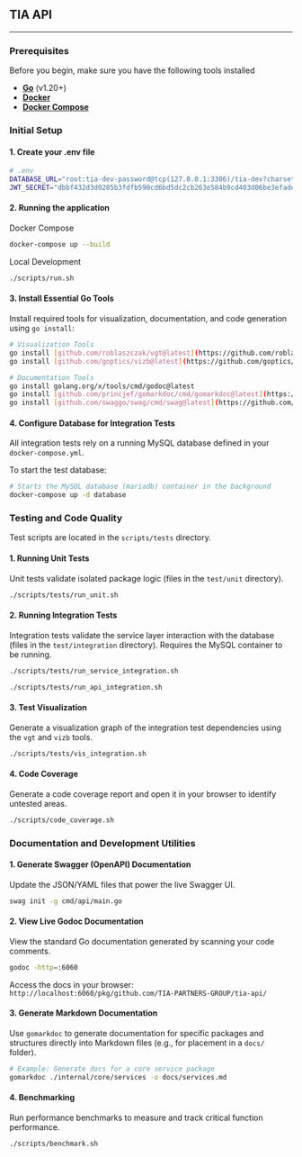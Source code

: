 ## TIA API
---

### Prerequisites

Before you begin, make sure you have the following tools installed

* **[Go](https://go.dev/doc/install)** (v1.20+)
* **[Docker](https://docs.docker.com/engine/install/)**
* **[Docker Compose](https://docs.docker.com/compose/install/)**

### Initial Setup

#### 1. Create your .env file

```bash
# .env
DATABASE_URL="root:tia-dev-password@tcp(127.0.0.1:3306)/tia-dev?charset=utf8mb4&parseTime=True&loc=Local"
JWT_SECRET="dbbf432d3d0205b3fdfb590cd6bd5dc2cb263e584b9cd403d06be3efade76e72"
```

#### 2. Running the application

Docker Compose
```bash
docker-compose up --build
```

Local Development
```bash
./scripts/run.sh
```

#### 3. Install Essential Go Tools

Install required tools for visualization, documentation, and code generation using `go install`:

```bash
# Visualization Tools
go install [github.com/roblaszczak/vgt@latest](https://github.com/roblaszczak/vgt@latest)
go install [github.com/goptics/vizb@latest](https://github.com/goptics/vizb@latest)

# Documentation Tools
go install golang.org/x/tools/cmd/godoc@latest
go install [github.com/princjef/gomarkdoc/cmd/gomarkdoc@latest](https://github.com/princjef/gomarkdoc/cmd/gomarkdoc@latest)
go install [github.com/swaggo/swag/cmd/swag@latest](https://github.com/swaggo/swag/cmd/swag@latest)
```

#### 4. Configure Database for Integration Tests

All integration tests rely on a running MySQL database defined in your `docker-compose.yml`.

To start the test database:

```bash
# Starts the MySQL database (mariadb) container in the background
docker-compose up -d database
```

### Testing and Code Quality

Test scripts are located in the `scripts/tests` directory.

#### 1. Running Unit Tests

Unit tests validate isolated package logic (files in the `test/unit` directory).

```bash
./scripts/tests/run_unit.sh
```

#### 2. Running Integration Tests

Integration tests validate the service layer interaction with the database (files in the `test/integration` directory). Requires the MySQL container to be running.

```bash
./scripts/tests/run_service_integration.sh
```
```bash
./scripts/tests/run_api_integration.sh
```

#### 3. Test Visualization

Generate a visualization graph of the integration test dependencies using the `vgt` and `vizb` tools.

```bash
./scripts/tests/vis_integration.sh
```

#### 4. Code Coverage

Generate a code coverage report and open it in your browser to identify untested areas.

```bash
./scripts/code_coverage.sh
```

### Documentation and Development Utilities

#### 1. Generate Swagger (OpenAPI) Documentation

Update the JSON/YAML files that power the live Swagger UI.

```bash
swag init -g cmd/api/main.go
```

#### 2. View Live Godoc Documentation

View the standard Go documentation generated by scanning your code comments.

```bash
godoc -http=:6060
```
Access the docs in your browser: `http://localhost:6060/pkg/github.com/TIA-PARTNERS-GROUP/tia-api/`

#### 3. Generate Markdown Documentation

Use `gomarkdoc` to generate documentation for specific packages and structures directly into Markdown files (e.g., for placement in a `docs/` folder).

```bash
# Example: Generate docs for a core service package
gomarkdoc ./internal/core/services -o docs/services.md
```

#### 4. Benchmarking

Run performance benchmarks to measure and track critical function performance.

```bash
./scripts/benchmark.sh
```
